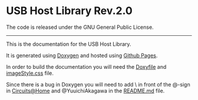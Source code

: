 # USB Host Library Rev.2.0

The code is released under the GNU General Public License.
__________

This is the documentation for the USB Host Library.

It is generated using [Doxygen](http://www.stack.nl/~dimitri/doxygen/) and hosted using [Github Pages](https://help.github.com/categories/20/articles).

In order to build the documentation you will need the [Doxyfile](Doxyfile) and [imageStyle.css](imageStyle.css) file.

Since there is a bug in Doxygen you will need to add \ in front of the @-sign in [Circuits@Home](https://github.com/felis/USB_Host_Shield_2.0#developed-by) and @YuuichiAkagawa in the [README.md](https://github.com/felis/USB_Host_Shield_2.0#developed-by) file.